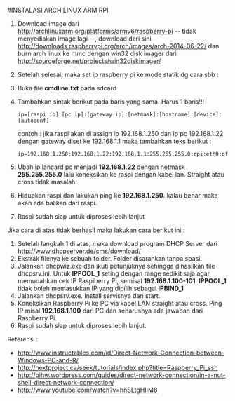 #INSTALASI ARCH LINUX ARM RPI
1. Download image dari http://archlinuxarm.org/platforms/armv6/raspberry-pi -- tidak menyediakan image lagi --, download dari sini http://downloads.raspberrypi.org/arch/images/arch-2014-06-22/ dan burn arch linux ke mmc dengan win32 disk     imager dari http://sourceforge.net/projects/win32diskimager/
2. Setelah selesai, maka set ip raspberry pi ke mode statik dg cara sbb :
3. Buka file **cmdline.txt** pada sdcard
4. Tambahkan sintak berikut pada baris yang sama. Harus 1 baris!!!
   ```
   ip=[raspi ip]:[pc ip]:[gateway ip]:[netmask]:[hostname]:[device]:[autoconf]
   ```

   contoh : jika raspi akan di assign ip 192.168.1.250 dan ip pc 192.168.1.22 dengan gateway diset ke 192.168.1.1 maka       tambahkan teks berikut :
   ```
   ip=192.168.1.250:192.168.1.22:192.168.1.1:255.255.255.0:rpi:eth0:off
   ```
5. Ubah ip lancard pc menjadi **192.168.1.22** dengan netmask **255.255.255.0** lalu koneksikan ke raspi dengan kabel lan.    Straight atau cross tidak masalah.
6. Hidupkan raspi dan lakukan ping ke **192.168.1.250**. kalau benar maka akan ada balikan dari raspi.
7. Raspi sudah siap untuk diproses lebih lanjut

Jika cara di atas tidak berhasil maka lakukan cara berikut ini :

1. Setelah langkah 1 di atas, maka download program DHCP Server dari http://www.dhcpserver.de/cms/download/
2. Ekstrak filenya ke sebuah folder. Folder disarankan tanpa spasi.
3. Jalankan dhcpwiz.exe dan ikuti petunjuknya sehingga dihasilkan file dhcpsrv.ini. Untuk **IPPOOL_1** seting dengan range sedikit saja agar memudahkan cek IP Raspiberry Pi, semisal **192.168.1.100-101**. **IPPOOL_1** tidak boleh memasukkan IP yang dipilih sebagai **IPBIND_1**
4. Jalankan dhcpsrv.exe. Install servisnya dan start.
5. Koneksikan Raspberry Pi ke PC via kabel LAN straight atau cross. Ping IP misal **192.168.1.100** dari PC dan seharusnya ada jawaban dari Raspberry Pi.
6. Raspi sudah siap untuk diproses lebih lanjut.

Referensi :
- http://www.instructables.com/id/Direct-Network-Connection-between-Windows-PC-and-R/
- http://nextproject.ca/seek/tutorials/index.php?title=Raspberry_Pi_ssh
- http://pihw.wordpress.com/guides/direct-network-connection/in-a-nut-shell-direct-network-connection/
- http://www.youtube.com/watch?v=hnSLtgHIIM8
